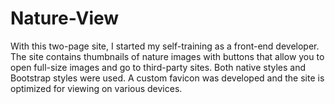 # Nature-View

With this two-page site, I started my self-training as a front-end developer. The site contains thumbnails of nature images with buttons that allow you to open full-size images and go to third-party sites. Both native styles and Bootstrap styles were used. A custom favicon was developed and the site is optimized for viewing on various devices.

